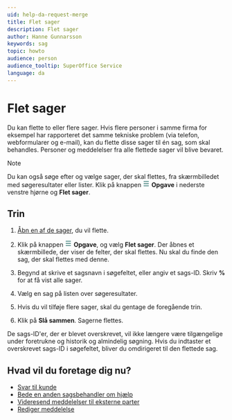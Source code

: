 ```yaml
---
uid: help-da-request-merge
title: Flet sager
description: Flet sager
author: Hanne Gunnarsson
keywords: sag
topic: howto
audience: person
audience_tooltip: SuperOffice Service
language: da
---
```


# Flet sager

Du kan flette to eller flere sager. Hvis flere personer i samme firma for eksempel har rapporteret det samme tekniske problem (via telefon, webformularer og e-mail), kan du flette disse sager til én sag, som skal behandles. Personer og meddelelser fra alle flettede sager vil blive bevaret.

> [!NOTE]
> Du kan også søge efter og vælge sager, der skal flettes, fra skærmbilledet med søgeresultater eller lister. Klik på knappen ![ikon][img1] **Opgave** i nederste venstre hjørne og **Flet sager**.

## Trin

1. [Åbn en af de sager][1], du vil flette.

1. Klik på knappen ![ikon][img1] **Opgave**, og vælg **Flet sager**. Der åbnes et skærmbillede, der viser de felter, der skal flettes. Nu skal du finde den sag, der skal flettes med denne.

1. Begynd at skrive et sagsnavn i søgefeltet, eller angiv et sags-ID. Skriv **%** for at få vist alle sager.

1. Vælg en sag på listen over søgeresultater.

1. Hvis du vil tilføje flere sager, skal du gentage de foregående trin.

1. Klik på **Slå sammen**. Sagerne flettes.

De sags-ID'er, der er blevet overskrevet, vil ikke længere være tilgængelige under foretrukne og historik og almindelig søgning. Hvis du indtaster et overskrevet sags-ID i søgefeltet, bliver du omdirigeret til den flettede sag.

## Hvad vil du foretage dig nu?

* [Svar til kunde][3]
* [Bede en anden sagsbehandler om hjælp][4]
* [Videresend meddelelser til eksterne parter][5]
* [Rediger meddelelse][2]

<!-- Referenced links -->
[1]: ../index.md#open
[2]: edit-message.md
[3]: reply.md
[4]: transfer.md
[5]: forward.md

<!-- Referenced images -->
[img1]: ../../../../media/icons/btn-menu.png
